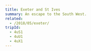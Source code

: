 ```yaml
---
title: Exeter and St Ives
summary: An escape to the South West.
related:
  - /2018/05/exeter/
tripId:
  - 4uS1
  - 4uU1
  - 4uX1
---
```

